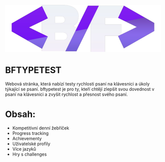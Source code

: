 ![logo](https://github.com/houmlesfukal/bftypetest/blob/main/src/images/BFLogo.svg)
# BFTYPETEST
Webová stránka, která nabízí testy rychlosti psaní na klávesnici a úkoly týkající se psaní.
bftypetest je pro ty, kteří chtějí zlepšit svou dovednost v psaní na klávesnici a zvyšit rychlost a přesnost svého psaní.

# Obsah:
 - Kompetitivní denní žebříček 
 - Progress tracking
 - Achievementy
 - Uživatelské profily
 - Více jazyků
 - Hry s challenges
